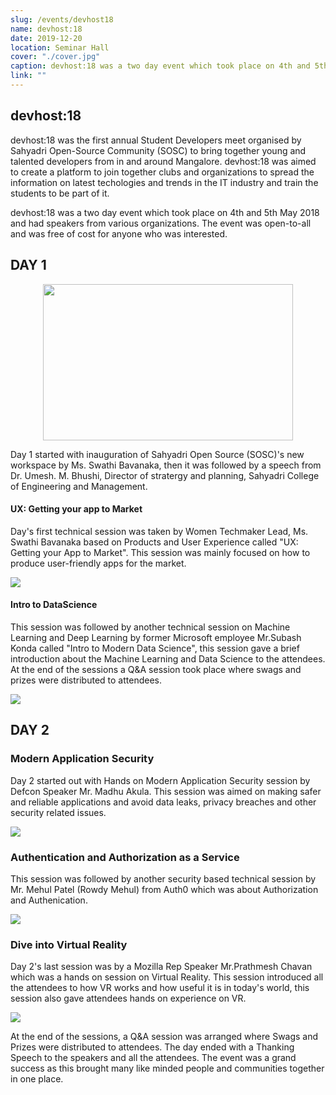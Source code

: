 ```yaml
---
slug: /events/devhost18
name: devhost:18
date: 2019-12-20
location: Seminar Hall
cover: "./cover.jpg"
caption: devhost:18 was a two day event which took place on 4th and 5th May 2018 and had speakers from various organizations.
link: ""
---
```


## devhost:18

devhost:18 was the first annual Student Developers meet organised by Sahyadri Open-Source Community (SOSC) to bring together young and talented developers from in and around Mangalore. devhost:18 was aimed to create a platform to join together clubs and organizations to spread the information on latest techologies and trends in the IT industry and train the students to be part of it.

devhost:18 was a two day event which took place on 4th and 5th May 2018 and had speakers from various organizations. The event was open-to-all and was free of cost for anyone who was interested.

## DAY 1

<span style="display:block;text-align:center">
<image  src="https://storage.googleapis.com/tempdsc/day1.jpg" width=400 height=250 >
</span>

Day 1 started with inauguration of Sahyadri Open Source (SOSC)'s new workspace by Ms. Swathi Bavanaka, then it was followed by a speech from Dr. Umesh. M. Bhushi, Director of stratergy and planning, Sahyadri College of Engineering and Management.

#### UX: Getting your app to Market

Day's first technical session was taken by Women Techmaker Lead, Ms. Swathi Bavanaka based on Products and User Experience called "UX: Getting your App to Market". This session was mainly focused on how to produce user-friendly apps for the market.

<image src="https://storage.googleapis.com/tempdsc/shwathi.jpg">

#### Intro to DataScience

This session was followed by another technical session on Machine Learning and Deep Learning by former Microsoft employee Mr.Subash Konda called "Intro to Modern Data Science", this session gave a brief introduction about the Machine Learning and Data Science to the attendees. At the end of the sessions a Q&A session took place where swags and prizes were distributed to attendees.

<image src="https://storage.googleapis.com/tempdsc/subhash.jpg">

## DAY 2

### Modern Application Security

Day 2 started out with Hands on Modern Application Security session by Defcon Speaker Mr. Madhu Akula. This session was aimed on making safer and reliable applications and avoid data leaks, privacy breaches and other security related issues.

<image src="https://storage.googleapis.com/tempdsc/Madhu_akula.jpg">

### Authentication and Authorization as a Service

This session was followed by another security based technical session by Mr. Mehul Patel (Rowdy Mehul) from Auth0 which was about Authorization and Authenication.

<image src="https://storage.googleapis.com/tempdsc/Mehul_patel.jpg">

### Dive into Virtual Reality

Day 2's last session was by a Mozilla Rep Speaker Mr.Prathmesh Chavan which was a hands on session on Virtual Reality. This session introduced all the attendees to how VR works and how useful it is in today's world, this session also gave attendees hands on experience on VR.

<image src="https://storage.googleapis.com/tempdsc/prathamesh_chavan.jpg">

At the end of the sessions, a Q&A session was arranged where Swags and Prizes were distributed to attendees. The day ended with a Thanking Speech to the speakers and all the attendees.
The event was a grand success as this brought many like minded people and communities together in one place.
